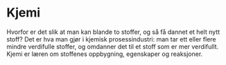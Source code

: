 Kjemi
==================================

Hvorfor er det slik at man kan blande to stoffer, og så få dannet et helt nytt stoff? Det er hva man gjør i kjemisk prosessindustri: man tar ett eller flere mindre verdifulle stoffer, og omdanner det til et stoff som er mer verdifullt. Kjemi er læren om stoffenes oppbygning, egenskaper og reaksjoner.